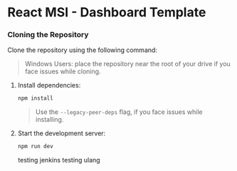 # React MSI - Dashboard Template


### Cloning the Repository

Clone the repository using the following command:

> Windows Users: place the repository near the root of your drive if you face issues while cloning.

1. Install dependencies:

   ```bash
   npm install
   ```

   > Use the `--legacy-peer-deps` flag, if you face issues while installing.

2. Start the development server:
   ```bash
   npm run dev
   ```

   testing jenkins
   testing ulang